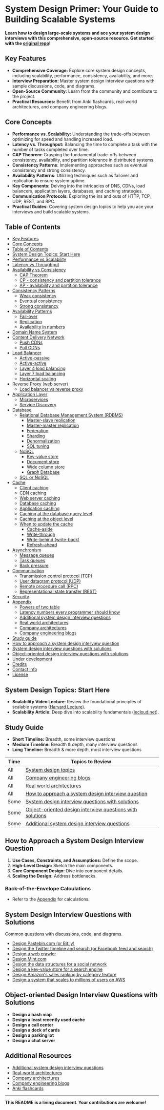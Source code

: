 # System Design Primer: Your Guide to Building Scalable Systems

**Learn how to design large-scale systems and ace your system design interviews with this comprehensive, open-source resource. Get started with the [original repo](https://github.com/donnemartin/system-design-primer)!**

## Key Features

*   **Comprehensive Coverage:** Explore core system design concepts, including scalability, performance, consistency, availability, and more.
*   **Interview Preparation:** Master system design interview questions with sample discussions, code, and diagrams.
*   **Open-Source Community:** Learn from the community and contribute to the project.
*   **Practical Resources:** Benefit from Anki flashcards, real-world architectures, and company engineering blogs.

## Core Concepts

*   **Performance vs. Scalability:** Understanding the trade-offs between optimizing for speed and handling increased load.
*   **Latency vs. Throughput:** Balancing the time to complete a task with the number of tasks completed over time.
*   **CAP Theorem:** Grasping the fundamental trade-offs between consistency, availability, and partition tolerance in distributed systems.
*   **Consistency Patterns:** Implementing approaches such as eventual consistency and strong consistency.
*   **Availability Patterns:** Utilizing techniques such as failover and replication to ensure system uptime.
*   **Key Components:** Delving into the intricacies of DNS, CDNs, load balancers, application layers, databases, and caching strategies.
*   **Communication Protocols:** Exploring the ins and outs of HTTP, TCP, UDP, REST, and RPC.
*   **Practical Guides:** Covering system design topics to help you ace your interviews and build scalable systems.

## Table of Contents

*   [Key Features](#key-features)
*   [Core Concepts](#core-concepts)
*   [Table of Contents](#table-of-contents)
*   [System Design Topics: Start Here](#system-design-topics-start-here)
*   [Performance vs Scalability](#performance-vs-scalability)
*   [Latency vs Throughput](#latency-vs-throughput)
*   [Availability vs Consistency](#availability-vs-consistency)
    *   [CAP Theorem](#cap-theorem)
    *   [CP - consistency and partition tolerance](#cp---consistency-and-partition-tolerance)
    *   [AP - availability and partition tolerance](#ap---availability-and-partition-tolerance)
*   [Consistency Patterns](#consistency-patterns)
    *   [Weak consistency](#weak-consistency)
    *   [Eventual consistency](#eventual-consistency)
    *   [Strong consistency](#strong-consistency)
*   [Availability Patterns](#availability-patterns)
    *   [Fail-over](#fail-over)
    *   [Replication](#replication)
    *   [Availability in numbers](#availability-in-numbers)
*   [Domain Name System](#domain-name-system)
*   [Content Delivery Network](#content-delivery-network)
    *   [Push CDNs](#push-cdns)
    *   [Pull CDNs](#pull-cdns)
*   [Load Balancer](#load-balancer)
    *   [Active-passive](#active-passive)
    *   [Active-active](#active-active)
    *   [Layer 4 load balancing](#layer-4-load-balancing)
    *   [Layer 7 load balancing](#layer-7-load-balancing)
    *   [Horizontal scaling](#horizontal-scaling)
*   [Reverse Proxy (web server)](#reverse-proxy-web-server)
    *   [Load balancer vs reverse proxy](#load-balancer-vs-reverse-proxy)
*   [Application Layer](#application-layer)
    *   [Microservices](#microservices)
    *   [Service Discovery](#service-discovery)
*   [Database](#database)
    *   [Relational Database Management System (RDBMS)](#relational-database-management-system-rdbms)
        *   [Master-slave replication](#master-slave-replication)
        *   [Master-master replication](#master-master-replication)
        *   [Federation](#federation)
        *   [Sharding](#sharding)
        *   [Denormalization](#denormalization)
        *   [SQL tuning](#sql-tuning)
    *   [NoSQL](#nosql)
        *   [Key-value store](#key-value-store)
        *   [Document store](#document-store)
        *   [Wide column store](#wide-column-store)
        *   [Graph Database](#graph-database)
    *   [SQL or NoSQL](#sql-or-nosql)
*   [Cache](#cache)
    *   [Client caching](#client-caching)
    *   [CDN caching](#cdn-caching)
    *   [Web server caching](#web-server-caching)
    *   [Database caching](#database-caching)
    *   [Application caching](#application-caching)
    *   [Caching at the database query level](#caching-at-the-database-query-level)
    *   [Caching at the object level](#caching-at-the-object-level)
    *   [When to update the cache](#when-to-update-the-cache)
        *   [Cache-aside](#cache-aside)
        *   [Write-through](#write-through)
        *   [Write-behind (write-back)](#write-behind-write-back)
        *   [Refresh-ahead](#refresh-ahead)
*   [Asynchronism](#asynchronism)
    *   [Message queues](#message-queues)
    *   [Task queues](#task-queues)
    *   [Back pressure](#back-pressure)
*   [Communication](#communication)
    *   [Transmission control protocol (TCP)](#transmission-control-protocol-tcp)
    *   [User datagram protocol (UDP)](#user-datagram-protocol-udp)
    *   [Remote procedure call (RPC)](#remote-procedure-call-rpc)
    *   [Representational state transfer (REST)](#representational-state-transfer-rest)
*   [Security](#security)
*   [Appendix](#appendix)
    *   [Powers of two table](#powers-of-two-table)
    *   [Latency numbers every programmer should know](#latency-numbers-every-programmer-should-know)
    *   [Additional system design interview questions](#additional-system-design-interview-questions)
    *   [Real world architectures](#real-world-architectures)
    *   [Company architectures](#company-architectures)
    *   [Company engineering blogs](#company-engineering-blogs)
*   [Study guide](#study-guide)
*   [How to approach a system design interview question](#how-to-approach-a-system-design-interview-question)
*   [System design interview questions with solutions](#system-design-interview-questions-with-solutions)
*   [Object-oriented design interview questions with solutions](#object-oriented-design-interview-questions-with-solutions)
*   [Under development](#under-development)
*   [Credits](#credits)
*   [Contact info](#contact-info)
*   [License](#license)

## System Design Topics: Start Here

*   **Scalability Video Lecture:** Review the foundational principles of scalable systems ([Harvard Lecture](https://www.youtube.com/watch?v=-W9F__D3oY4)).
*   **Scalability Article:** Deep dive into scalability fundamentals ([lecloud.net](https://web.archive.org/web/20221030091841/http://www.lecloud.net/tagged/scalability/chrono)).

## Study Guide

*   **Short Timeline:** Breadth, some interview questions
*   **Medium Timeline:** Breadth & depth, many interview questions
*   **Long Timeline:** Breadth & more depth, most interview questions

| Time | Topics to Review |
|---|---|
| All | [System design topics](#index-of-system-design-topics) |
| All | [Company engineering blogs](#company-engineering-blogs) |
| All | [Real world architectures](#real-world-architectures) |
| All | [How to approach a system design interview question](#how-to-approach-a-system-design-interview-question) |
| Some | [System design interview questions with solutions](#system-design-interview-questions-with-solutions) |
| Some | [Object-oriented design interview questions with solutions](#object-oriented-design-interview-questions-with-solutions) |
| Some | [Additional system design interview questions](#additional-system-design-interview-questions) |

## How to Approach a System Design Interview Question

1.  **Use Cases, Constraints, and Assumptions:** Define the scope.
2.  **High-Level Design:** Sketch the main components.
3.  **Core Component Design:** Dive into component details.
4.  **Scaling the Design:** Address bottlenecks.

### Back-of-the-Envelope Calculations

*   Refer to the [Appendix](#appendix) for calculations.

## System Design Interview Questions with Solutions

Common questions with discussions, code, and diagrams.

*   [Design Pastebin.com (or Bit.ly)](#design-pastebincom-or-bitly)
*   [Design the Twitter timeline and search (or Facebook feed and search)](#design-the-twitter-timeline-and-search-or-facebook-feed-and-search)
*   [Design a web crawler](#design-a-web-crawler)
*   [Design Mint.com](#design-mintcom)
*   [Design the data structures for a social network](#design-the-data-structures-for-a-social-network)
*   [Design a key-value store for a search engine](#design-a-key-value-store-for-a-search-engine)
*   [Design Amazon's sales ranking by category feature](#design-amazons-sales-ranking-by-category-feature)
*   [Design a system that scales to millions of users on AWS](#design-a-system-that-scales-to-millions-of-users-on-aws)

## Object-oriented Design Interview Questions with Solutions

*   **Design a hash map**
*   **Design a least recently used cache**
*   **Design a call center**
*   **Design a deck of cards**
*   **Design a parking lot**
*   **Design a chat server**

## Additional Resources

*   [Additional system design interview questions](#additional-system-design-interview-questions)
*   [Real-world architectures](#real-world-architectures)
*   [Company architectures](#company-architectures)
*   [Company engineering blogs](#company-engineering-blogs)
*   [Anki flashcards](https://apps.ankiweb.net/)

---

**This README is a living document. Your contributions are welcome!**